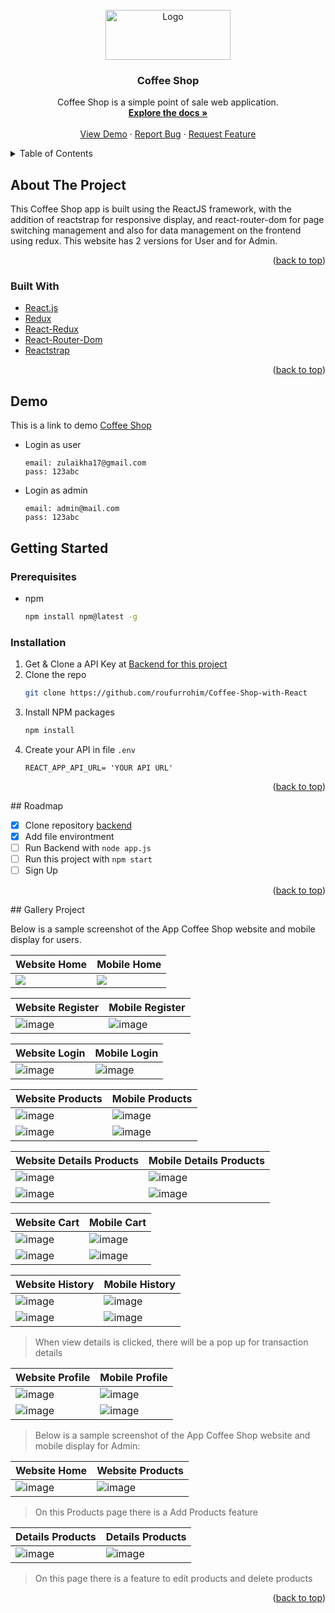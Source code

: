 <div id="top"></div>

<!-- PROJECT LOGO -->
<br />
<div align="center">
  <a href="https://github.com/roufurrohim/Coffee-Shop-with-React">
    <img src="img/logo.png" alt="Logo" width="200" height="80">
  </a>

  <h3 align="center">Coffee Shop</h3>

  <p align="center">
    Coffee Shop is a simple point of sale web application.
    <br />
    <a href="https://github.com/roufurrohim/Coffee-Shop-with-React"><strong>Explore the docs »</strong></a>
    <br />
    <br />
    <a href="https://github.com/othneildrew/Best-README-Template">View Demo</a>
    ·
    <a href="https://github.com/roufurrohim/Coffee-Shop-with-React">Report Bug</a>
    ·
    <a href="https://github.com/roufurrohim/Coffee-Shop-with-React">Request Feature</a>
  </p>
</div>



<!-- TABLE OF CONTENTS -->
<details>
  <summary>Table of Contents</summary>
  <ol>
    <li>
      <a href="#about-the-project">About The Project</a>
      <ul>
        <li><a href="#built-with">Built With</a></li>
      </ul>
    </li>
    <li><a href="#demo">Demo</a></li>
    <li>
      <a href="#getting-started">Getting Started</a>
      <ul>
        <li><a href="#prerequisites">Prerequisites</a></li>
        <li><a href="#installation">Installation</a></li>
      </ul>
    </li>
    <li><a href="#usage">Usage</a></li>
    <li><a href="#roadmap">Roadmap</a></li>
    <li><a href="#gallery-project">Gallery Project</a></li>
  </ol>
</details>



<!-- ABOUT THE PROJECT -->
## About The Project

This Coffee Shop app is built using the ReactJS framework,
with the addition of reactstrap for responsive display, and react-router-dom for page switching management and also for data management on the frontend using redux. This website has 2 versions for User and for Admin.

<p align="right">(<a href="#top">back to top</a>)</p>

### Built With

* [React.js](https://reactjs.org/)
* [Redux](https://redux.js.org/)
* [React-Redux](https://react-redux.js.org/)
* [React-Router-Dom](https://reactrouter.com/web/guides/quick-start)
* [Reactstrap](https://svelte.dev/)

<p align="right">(<a href="#top">back to top</a>)</p>


<!-- GETTING STARTED -->
<div id="demo"></div>

## Demo
This is a link to demo [Coffee Shop](https://coffee-shop-bhrw7dn1d-roufurrohim.vercel.app/)
- Login as user
  ```
  email: zulaikha17@gmail.com
  pass: 123abc
  ```
- Login as admin
  ```
  email: admin@mail.com
  pass: 123abc
  ```

<!-- GETTING STARTED -->
<div id="getting-started"></div>

## Getting Started

### Prerequisites
* npm
  ```sh
  npm install npm@latest -g
  ```

### Installation

1. Get & Clone a API Key at [Backend for this project ](https://github.com/roufurrohim/tester)
2. Clone the repo
   ```sh
   git clone https://github.com/roufurrohim/Coffee-Shop-with-React
   ```
3. Install NPM packages
   ```sh
   npm install
   ```
4. Create your API in file `.env`
   ```.env
   REACT_APP_API_URL= 'YOUR API URL'
   ```

<p align="right">(<a href="#top">back to top</a>)</p>


<!-- ROADMAP -->
<div id="roadmap"></div>
## Roadmap

- [x] Clone repository [backend](https://github.com/roufurrohim/tester)
- [x] Add file environtment
- [ ] Run Backend with `node app.js`
- [ ] Run this project with `npm start`
- [ ] Sign Up

<p align="right">(<a href="#top">back to top</a>)</p>

<!-- Gallery Project -->
<div id="gallery-project"></div>
## Gallery Project

Below is a sample screenshot of the App Coffee Shop website and mobile display for users.

Website Home | Mobile Home
----------------------|---------------------
![](img/web/landingBeforeLogin.png)| ![](img/mobileUser/landingMobile.png)


Website Register | Mobile Register
----------------------|--------------------
![image](img/web/signUp.png) | ![image](img/mobileUser/register.png)

Website Login | Mobile Login
----------------------|--------------------
![image](img/web/login.png)|![image](img/mobileUser/login.png)


Website Products | Mobile Products
-------------------|----------------------
![image](img/web/products1.png)|![image](img/mobileUser/products1.png)
![image](img/web/products2.png)|![image](img/mobileUser/products2.png)



Website Details Products |Mobile Details Products
-------------------------|-----------------------
![image](img/web/deatils1.png)|![image](img/mobileUser/details1.png)
![image](img/web/deatils2.png)|![image](img/mobileUser/details2.png)


Website Cart|Mobile Cart
--------------------|----------------------
![image](img/web/cart1.png)|![image](img/mobileUser/cart1.png)
![image](img/web/cart2.png)|![image](img/mobileUser/cart2.png)



Website History|Mobile History
-------------------------|--------------------
![image](img/web/history1.png)|![image](img/mobileUser/history.png)
![image](img/web/history2.png)|![image](img/mobileUser/detailsHistory.png)

>When view details is clicked, there will be a pop up for transaction details


Website Profile|Mobile Profile
-------------------|--------------------
![image](img/web/profile1.png)|![image](img/mobileUser/profile1.png)
![image](img/web/profile2.png)|![image](img/mobileUser/profile2.png)


>Below is a sample screenshot of the App Coffee Shop website and mobile display for Admin:

Website Home|Website Products
---------------------|--------------------
![image](img/webAdmin/landingAdmin.png)|![image](img/webAdmin/products.png)

>On this Products page there is a Add Products feature

Details Products|Details Products
---------------------|--------------------
![image](img/webAdmin/detailsProducts.png)|![image](img/webAdmin/edit.png)

>On this page there is a feature to edit products and delete products

<p align="right">(<a href="#top">back to top</a>)</p>